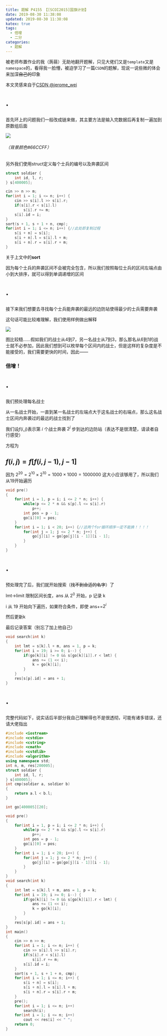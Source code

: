 ```yaml
---
title: 题解 P4155 【[SCOI2015]国旗计划】
date: 2019-08-30 11:38:08
updated: 2019-08-30 11:38:08
katex: true
tags:
  - 倍增
  - 二分
categories:
  - 题解
---
```


被老师布置作业的我（蒟蒻）无助地翻开题解，只见大佬们又是`template`又是`namespace`的，看得我一脸懵，被迫学习了一篇`CSDN`的题解，现说一说些微的体会来加深~~自己的~~印象

本文灵感来自于[CSDN @jerome_wei](https://blog.csdn.net/qq_35923186/article/details/83066690)

# ·
首先环上的问题我们一般改成链来做，其主要方法是输入完数据后再复制一遍加到原数组后面

![](https://cdn.luogu.com.cn/upload/pic/75739.png)

###### （背景颜色#66CCFF）

另外我们使用struct定义每个士兵的编号以及奔袭区间

```cpp
struct soldier {
	int id, l, r;
} s[400005];
```

```cpp
cin >> n >> m;
for(int i = 1; i <= n; i++) {
	cin >> s[i].l >> s[i].r;
	if(s[i].r < s[i].l)
		s[i].r += m;
	s[i].id = i;
}
sort(s + 1, s + 1 + n, cmp);
for(int i = 1; i <= n; i++) {//此处即复制过程
	s[i + n] = s[i];
	s[i + n].l = s[i].l + m;
	s[i + n].r = s[i].r + m;
}
```

关于上文中的**sort**

因为每个士兵的奔袭区间不会被完全包含，所以我们按照每位士兵的区间左端点由小到大排序，就可以得到单调递增的区间

# ·

接下来我们想要去寻找每个士兵能奔袭的最远的边防站使得最少的士兵需要奔袭

这句话可能比较难理解，我们使用样例做出解释

![](https://cdn.luogu.com.cn/upload/pic/75742.png)

图比较糙……假如我们的战士从4到7，另一名战士从7到3，那么那名从6到1的战士就不必参加，因此我们想到可以枚举每个区间内的战士，但是这样的复杂度是不能接受的，我们需要更快的时间，因此——

### 倍增！


# ·
我们预处理每名战士

从一名战士开始，一直到某一名战士的左端点大于这名战士的右端点，那么这名战士区间内奔袭过的最远的战士找到了

我们设$f(i, j)$表示第 $i$ 个战士奔袭 $2^j$ 步到达的边防站（表达不是很清楚，请读者自行感受）

方程为

## $f(i,j)=f[f(i,j-1),j-1]$

因为 $2^{20}=2^{10}\times2^{10}=1000\times1000=1000000$ 这大小应该够用了，所以我们从19开始遍历

```cpp
void pre()
{
	for(int i = 1, p = i; i <= 2 * n; i++) {
		while(p <= 2 * n && s[p].l <= s[i].r)
			p++;
		int pos = p - 1;
		go[i][0] = pos;
	}
	for(int i = 1; i < 20; i++) {//这两个for循环顺序一定不能换！！！！
		for(int j = 1; j <= 2 * n; j++) {
			go[j][i] = go[go[j][i - 1]][i - 1];
		}
	}
}
```

# ·
预处理完了后，我们就开始搜索（~~找不到合适的名字~~）了

lmt->limit 限制区间长度，ans 从 $2^0$ 开始，p 记录 k

i 从 19 开始向下遍历，如果符合条件，即使 ans+=$2^i$

然后更新k

最后记录答案（别忘了加上他自己）

```cpp
void search(int k)
{
	int lmt = s[k].l + m, ans = 1, p = k;
	for(int i = 19; i >= 0; i--) {
		if(go[k][i] != 0 && s[go[k][i]].r < lmt) {
			ans += (1 << i);
			k = go[k][i];
		}
	}
	res[s[p].id] = ans + 1;
}
```

# ·
完整代码如下，说实话后半部分我自己理解得也不是很透彻，可能有诸多错误，还请大佬指出

```cpp
#include <iostream>
#include <cstdio>
#include <cstring>
#include <cmath>
#include <cstdlib>
#include <algorithm>
using namespace std;
int n, m, res[200005];
struct soldier {
	int id, l, r;
} s[400005];
int cmp(soldier a, soldier b)
{
	return a.l < b.l; 
}

int go[400005][20];

void pre()
{
	for(int i = 1, p = i; i <= 2 * n; i++) {
		while(p <= 2 * n && s[p].l <= s[i].r)
			p++;
		int pos = p - 1;
		go[i][0] = pos;
	}
	for(int i = 1; i < 20; i++) {
		for(int j = 1; j <= 2 * n; j++) {
			go[j][i] = go[go[j][i - 1]][i - 1];
		}
	}
}
void search(int k)
{
	int lmt = s[k].l + m, ans = 1, p = k;
	for(int i = 19; i >= 0; i--) {
		if(go[k][i] != 0 && s[go[k][i]].r < lmt) {
			ans += (1 << i);
			k = go[k][i];
		}
	}
	res[s[p].id] = ans + 1;
}
int main()
{
	cin >> n >> m;
	for(int i = 1; i <= n; i++) {
		cin >> s[i].l >> s[i].r;
		if(s[i].r < s[i].l)
			s[i].r += m;
		s[i].id = i;
	}
	sort(s + 1, s + 1 + n, cmp);
	for(int i = 1; i <= n; i++) {
		s[i + n] = s[i];
		s[i + n].l = s[i].l + m;
		s[i + n].r = s[i].r + m;
	}
	pre();
	for(int i = 1; i <= n; i++)
		search(i);
	for(int i = 1; i <= n; i++)
		cout << res[i] << " ";
	return 0;
}

```